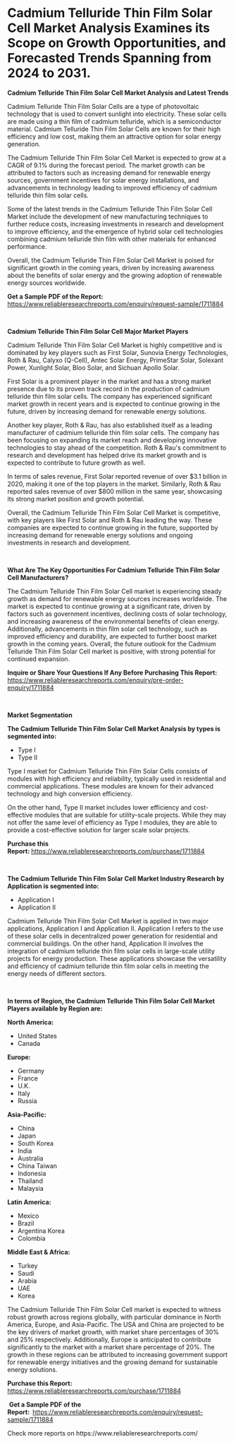 <p><h1>Cadmium Telluride Thin Film Solar Cell Market Analysis Examines its Scope on Growth Opportunities, and Forecasted Trends Spanning from 2024 to 2031.</h1></p><p><strong>Cadmium Telluride Thin Film Solar Cell Market Analysis and Latest Trends</strong></p>
<p><p>Cadmium Telluride Thin Film Solar Cells are a type of photovoltaic technology that is used to convert sunlight into electricity. These solar cells are made using a thin film of cadmium telluride, which is a semiconductor material. Cadmium Telluride Thin Film Solar Cells are known for their high efficiency and low cost, making them an attractive option for solar energy generation.</p><p>The Cadmium Telluride Thin Film Solar Cell Market is expected to grow at a CAGR of 9.1% during the forecast period. The market growth can be attributed to factors such as increasing demand for renewable energy sources, government incentives for solar energy installations, and advancements in technology leading to improved efficiency of cadmium telluride thin film solar cells.</p><p>Some of the latest trends in the Cadmium Telluride Thin Film Solar Cell Market include the development of new manufacturing techniques to further reduce costs, increasing investments in research and development to improve efficiency, and the emergence of hybrid solar cell technologies combining cadmium telluride thin film with other materials for enhanced performance.</p><p>Overall, the Cadmium Telluride Thin Film Solar Cell Market is poised for significant growth in the coming years, driven by increasing awareness about the benefits of solar energy and the growing adoption of renewable energy sources worldwide.</p></p>
<p><strong>Get a Sample PDF of the Report:&nbsp;</strong> <a href="https://www.reliableresearchreports.com/enquiry/request-sample/1711884">https://www.reliableresearchreports.com/enquiry/request-sample/1711884</a></p>
<p>&nbsp;</p>
<p><strong>Cadmium Telluride Thin Film Solar Cell Major Market Players</strong></p>
<p><p>Cadmium Telluride Thin Film Solar Cell Market is highly competitive and is dominated by key players such as First Solar, Sunovia Energy Technologies, Roth & Rau, Calyxo (Q-Cell), Antec Solar Energy, PrimeStar Solar, Solexant Power, Xunlight Solar, Bloo Solar, and Sichuan Apollo Solar.</p><p>First Solar is a prominent player in the market and has a strong market presence due to its proven track record in the production of cadmium telluride thin film solar cells. The company has experienced significant market growth in recent years and is expected to continue growing in the future, driven by increasing demand for renewable energy solutions.</p><p>Another key player, Roth & Rau, has also established itself as a leading manufacturer of cadmium telluride thin film solar cells. The company has been focusing on expanding its market reach and developing innovative technologies to stay ahead of the competition. Roth & Rau's commitment to research and development has helped drive its market growth and is expected to contribute to future growth as well.</p><p>In terms of sales revenue, First Solar reported revenue of over $3.1 billion in 2020, making it one of the top players in the market. Similarly, Roth & Rau reported sales revenue of over $800 million in the same year, showcasing its strong market position and growth potential.</p><p>Overall, the Cadmium Telluride Thin Film Solar Cell Market is competitive, with key players like First Solar and Roth & Rau leading the way. These companies are expected to continue growing in the future, supported by increasing demand for renewable energy solutions and ongoing investments in research and development.</p></p>
<p>&nbsp;</p>
<p><strong>What Are The Key Opportunities For Cadmium Telluride Thin Film Solar Cell Manufacturers?</strong></p>
<p><p>The Cadmium Telluride Thin Film Solar Cell market is experiencing steady growth as demand for renewable energy sources increases worldwide. The market is expected to continue growing at a significant rate, driven by factors such as government incentives, declining costs of solar technology, and increasing awareness of the environmental benefits of clean energy. Additionally, advancements in thin film solar cell technology, such as improved efficiency and durability, are expected to further boost market growth in the coming years. Overall, the future outlook for the Cadmium Telluride Thin Film Solar Cell market is positive, with strong potential for continued expansion.</p></p>
<p><strong>Inquire or Share Your Questions If Any Before Purchasing This Report:</strong> <a href="https://www.reliableresearchreports.com/enquiry/pre-order-enquiry/1711884">https://www.reliableresearchreports.com/enquiry/pre-order-enquiry/1711884</a></p>
<p>&nbsp;</p>
<p><strong>Market Segmentation</strong></p>
<p><strong>The Cadmium Telluride Thin Film Solar Cell Market Analysis by types is segmented into:</strong></p>
<p><ul><li>Type I</li><li>Type II</li></ul></p>
<p><p>Type I market for Cadmium Telluride Thin Film Solar Cells consists of modules with high efficiency and reliability, typically used in residential and commercial applications. These modules are known for their advanced technology and high conversion efficiency. </p><p>On the other hand, Type II market includes lower efficiency and cost-effective modules that are suitable for utility-scale projects. While they may not offer the same level of efficiency as Type I modules, they are able to provide a cost-effective solution for larger scale solar projects.</p></p>
<p><strong>Purchase this Report:&nbsp;</strong><a href="https://www.reliableresearchreports.com/purchase/1711884">https://www.reliableresearchreports.com/purchase/1711884</a></p>
<p>&nbsp;</p>
<p><strong>The Cadmium Telluride Thin Film Solar Cell Market Industry Research by Application is segmented into:</strong></p>
<p><ul><li>Application I</li><li>Application II</li></ul></p>
<p><p>Cadmium Telluride Thin Film Solar Cell Market is applied in two major applications, Application I and Application II. Application I refers to the use of these solar cells in decentralized power generation for residential and commercial buildings. On the other hand, Application II involves the integration of cadmium telluride thin film solar cells in large-scale utility projects for energy production. These applications showcase the versatility and efficiency of cadmium telluride thin film solar cells in meeting the energy needs of different sectors.</p></p>
<p>&nbsp;</p>
<p><strong>In terms of Region, the Cadmium Telluride Thin Film Solar Cell Market Players available by Region are:</strong></p>
<p>
    <p> <strong> North America: </strong>
        <ul>
            <li>United States</li>
            <li>Canada</li>
        </ul>
        </p> 
    <p> <strong> Europe: </strong>
        <ul>
            <li>Germany</li>
            <li>France</li>
            <li>U.K.</li>
            <li>Italy</li>
            <li>Russia</li>
        </ul>
        </p> 
    <p> <strong> Asia-Pacific: </strong>
        <ul>
            <li>China</li>
            <li>Japan</li>
            <li>South Korea</li>
            <li>India</li>
            <li>Australia</li>
            <li>China Taiwan</li>
            <li>Indonesia</li>
            <li>Thailand</li>
            <li>Malaysia</li>
        </ul>
        </p> 
    <p> <strong> Latin America: </strong>
        <ul>
            <li>Mexico</li>
            <li>Brazil</li>
            <li>Argentina Korea</li>
            <li>Colombia</li>
        </ul>
        </p> 
    <p> <strong> Middle East & Africa: </strong>
        <ul>
            <li>Turkey</li>
            <li>Saudi</li>
            <li>Arabia</li>
            <li>UAE</li>
            <li>Korea</li>
        </ul>
    </p>
    </p>
<p><p>The Cadmium Telluride Thin Film Solar Cell market is expected to witness robust growth across regions globally, with particular dominance in North America, Europe, and Asia-Pacific. The USA and China are projected to be the key drivers of market growth, with market share percentages of 30% and 25% respectively. Additionally, Europe is anticipated to contribute significantly to the market with a market share percentage of 20%. The growth in these regions can be attributed to increasing government support for renewable energy initiatives and the growing demand for sustainable energy solutions.</p></p>
<p><strong>Purchase this Report: </strong><a href="https://www.reliableresearchreports.com/purchase/1711884">https://www.reliableresearchreports.com/purchase/1711884</a></p>
<p>&nbsp;<strong>Get a Sample PDF of the Report:&nbsp;&nbsp;</strong><a href="https://www.reliableresearchreports.com/enquiry/request-sample/1711884">https://www.reliableresearchreports.com/enquiry/request-sample/1711884</a></p>
<p><strong></strong></p>
<p>Check more reports on https://www.reliableresearchreports.com/</p>